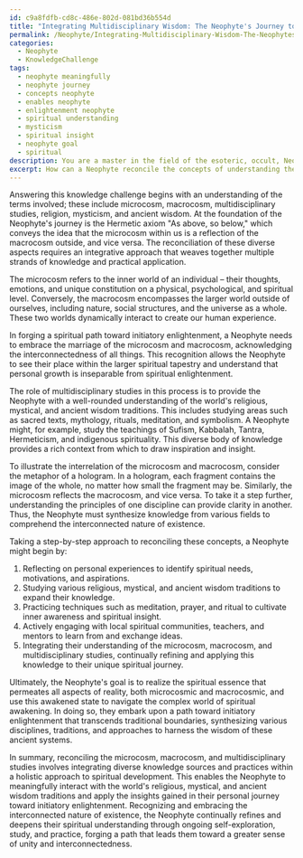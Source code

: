 ```yaml
---
id: c9a8fdfb-cd8c-486e-802d-081bd36b554d
title: "Integrating Multidisciplinary Wisdom: The Neophyte's Journey to Spiritual Enlightenment"
permalink: /Neophyte/Integrating-Multidisciplinary-Wisdom-The-Neophytes-Journey-to-Spiritual-Enlightenment/
categories:
  - Neophyte
  - KnowledgeChallenge
tags:
  - neophyte meaningfully
  - neophyte journey
  - concepts neophyte
  - enables neophyte
  - enlightenment neophyte
  - spiritual understanding
  - mysticism
  - spiritual insight
  - neophyte goal
  - spiritual
description: You are a master in the field of the esoteric, occult, Neophyte and Education. You are a writer of tests, challenges, textbooks and deep knowledge on Neophyte for initiates and students to gain deep insights and understanding from. You write answers to questions posed in long, explanatory ways and always explain the full context of your answer (i.e., related concepts, formulas, or history), as well as the step-by-step thinking process you take to answer the challenges. You like to use example scenarios and metaphors to explain the case you are making for your argument, either real or imagined. Summarize the key themes, ideas, and conclusions at the end.
excerpt: How can a Neophyte reconcile the concepts of understanding the microcosm within themselves, the macrocosm outside, and the role played by multidisciplinary studies of religion, mysticism, and ancient wisdom to forge a spiritual path leading toward initiatory enlightenment?
---
```

Answering this knowledge challenge begins with an understanding of the terms involved; these include microcosm, macrocosm, multidisciplinary studies, religion, mysticism, and ancient wisdom. At the foundation of the Neophyte's journey is the Hermetic axiom "As above, so below," which conveys the idea that the microcosm within us is a reflection of the macrocosm outside, and vice versa. The reconciliation of these diverse aspects requires an integrative approach that weaves together multiple strands of knowledge and practical application.

The microcosm refers to the inner world of an individual – their thoughts, emotions, and unique constitution on a physical, psychological, and spiritual level. Conversely, the macrocosm encompasses the larger world outside of ourselves, including nature, social structures, and the universe as a whole. These two worlds dynamically interact to create our human experience.

In forging a spiritual path toward initiatory enlightenment, a Neophyte needs to embrace the marriage of the microcosm and macrocosm, acknowledging the interconnectedness of all things. This recognition allows the Neophyte to see their place within the larger spiritual tapestry and understand that personal growth is inseparable from spiritual enlightenment.

The role of multidisciplinary studies in this process is to provide the Neophyte with a well-rounded understanding of the world's religious, mystical, and ancient wisdom traditions. This includes studying areas such as sacred texts, mythology, rituals, meditation, and symbolism. A Neophyte might, for example, study the teachings of Sufism, Kabbalah, Tantra, Hermeticism, and indigenous spirituality. This diverse body of knowledge provides a rich context from which to draw inspiration and insight.

To illustrate the interrelation of the microcosm and macrocosm, consider the metaphor of a hologram. In a hologram, each fragment contains the image of the whole, no matter how small the fragment may be. Similarly, the microcosm reflects the macrocosm, and vice versa. To take it a step further, understanding the principles of one discipline can provide clarity in another. Thus, the Neophyte must synthesize knowledge from various fields to comprehend the interconnected nature of existence.

Taking a step-by-step approach to reconciling these concepts, a Neophyte might begin by:

1. Reflecting on personal experiences to identify spiritual needs, motivations, and aspirations.
2. Studying various religious, mystical, and ancient wisdom traditions to expand their knowledge.
3. Practicing techniques such as meditation, prayer, and ritual to cultivate inner awareness and spiritual insight.
4. Actively engaging with local spiritual communities, teachers, and mentors to learn from and exchange ideas.
5. Integrating their understanding of the microcosm, macrocosm, and multidisciplinary studies, continually refining and applying this knowledge to their unique spiritual journey.

Ultimately, the Neophyte's goal is to realize the spiritual essence that permeates all aspects of reality, both microcosmic and macrocosmic, and use this awakened state to navigate the complex world of spiritual awakening. In doing so, they embark upon a path toward initiatory enlightenment that transcends traditional boundaries, synthesizing various disciplines, traditions, and approaches to harness the wisdom of these ancient systems.

In summary, reconciling the microcosm, macrocosm, and multidisciplinary studies involves integrating diverse knowledge sources and practices within a holistic approach to spiritual development. This enables the Neophyte to meaningfully interact with the world's religious, mystical, and ancient wisdom traditions and apply the insights gained in their personal journey toward initiatory enlightenment. Recognizing and embracing the interconnected nature of existence, the Neophyte continually refines and deepens their spiritual understanding through ongoing self-exploration, study, and practice, forging a path that leads them toward a greater sense of unity and interconnectedness.
